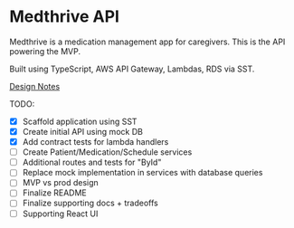 # Medthrive API

Medthrive is a medication management app for caregivers.  This is the API powering the MVP.

Built using TypeScript, AWS API Gateway, Lambdas, RDS via SST.

[Design Notes](https://docs.google.com/document/d/1lZQ15cpvRAOPbPFhcNsnM_V71i-V8CkYG91ndv7g3u0/edit?tab=t.0Z)

TODO:
- [x] Scaffold application using SST
- [x] Create initial API using mock DB
- [x] Add contract tests for lambda handlers
- [ ] Create Patient/Medication/Schedule services
- [ ] Additional routes and tests for "ById"
- [ ] Replace mock implementation in services with database queries
- [ ] MVP vs prod design
- [ ] Finalize README
- [ ] Finalize supporting docs + tradeoffs
- [ ] Supporting React UI
